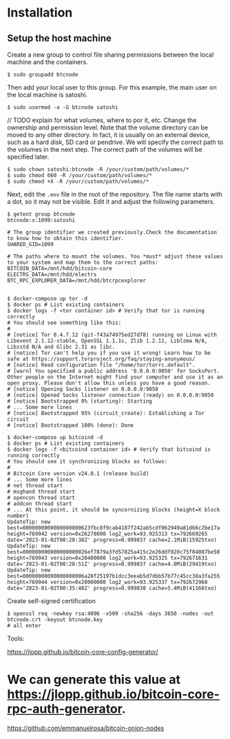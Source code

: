# Installation

## Setup the host machine

Create a new group to control file sharing permissions between the local machine and the containers.

```shell
$ sudo groupadd btcnode
```

Then add your local user to this group. For this example, the main user on the local machine is satoshi.

```
$ sudo usermod -a -G btcnode satoshi
```

// TODO explain for what volumes, where to por it, etc.
Change the ownership and permission level. Note that the volume directory can be moved to any other directory. In fact, it is usually on an external device, such as a hard disk, SD card or pendrive. We will specify the correct path to the volumes in the next step. The correct path of the volumes will be specified later.

```
$ sudo chown satoshi:btcnode -R /your/custom/path/volumes/*
$ sudo chmod 660 -R /your/custom/path/volumes/*
$ sudo chmod +X -R /your/custom/path/volumes/*
```

Next, edit the `.env` file in the root of the repository. The file name starts with a dot, so it may not be visible. Edit it and adjust the following parameters.


```
$ getent group btcnode
btcnode:x:1099:satoshi
```

```
# The group identifier we created previously.Check the documentation to know how to obtain this identifier.
SHARED_GID=1099

# The paths where to mount the volumes. You *must* adjust these values to your system and map them to the correct paths:
BITCOIN_DATA=/mnt/hdd/bitcoin-core
ELECTRS_DATA=/mnt/hdd/electrs
BTC_RPC_EXPLORER_DATA=/mnt/hdd/btcrpcexplorer

```

```

$ docker-compose up tor -d 
$ docker ps # List existing containers
$ docker logs -f <tor container id> # Verify that tor is running correctly
# You should see something like this:
#
# [notice] Tor 0.4.7.12 (git-f43a74975ed27d78) running on Linux with Libevent 2.1.12-stable, OpenSSL 1.1.1s, Zlib 1.2.11, Liblzma N/A, Libzstd N/A and Glibc 2.31 as libc.
# [notice] Tor can't help you if you use it wrong! Learn how to be safe at https://support.torproject.org/faq/staying-anonymous/
# [notice] Read configuration file "/home/tor/torrc.default".
# [warn] You specified a public address '0.0.0.0:9050' for SocksPort. Other people on the Internet might find your computer and use it as an open proxy. Please don't allow this unless you have a good reason.
# [notice] Opening Socks listener on 0.0.0.0:9050
# [notice] Opened Socks listener connection (ready) on 0.0.0.0:9050
# [notice] Bootstrapped 0% (starting): Starting
# ... Some more lines
# [notice] Bootstrapped 95% (circuit_create): Establishing a Tor circuit
# [notice] Bootstrapped 100% (done): Done

```


```
$ docker-compose up bitcoind -d
$ docker ps # List existing containers
$ docker logs -f <bitcoind container id> # Verify that bitcoind is running correctly
# You should see it synchronizing blocks as follows:
#
# Bitcoin Core version v24.0.1 (release build)
# ... Some more lines
# net thread start
# msghand thread start
# opencon thread start
# addcon thread start
# ... At this point, it should be syncornizing blocks (height=X block number)
UpdateTip: new best=0000000000000000000623fbc8f9cab4187f242ab5cdf062949a81d66c2be17a height=769942 version=0x26278000 log2_work=93.925313 tx=792669265 date='2023-01-02T00:28:38Z' progress=0.999837 cache=2.1MiB(15925txo)
UpdateTip: new best=000000000000000000026ef7879a3fd57825a415c2e26ddf028c75f04087be58 height=769943 version=0x20400000 log2_work=93.925325 tx=792671631 date='2023-01-02T00:28:51Z' progress=0.999837 cache=4.0MiB(29419txo)
UpdateTip: new best=00000000000000000006a28f25197b1dcc3eeab5d7dbb57b77c45cc38a3fa255 height=769944 version=0x20000000 log2_work=93.925337 tx=792672968 date='2023-01-02T00:35:48Z' progress=0.999838 cache=5.4MiB(41166txo)
```

Create self-signed certification
```
$ openssl req -newkey rsa:4096 -x509 -sha256 -days 3650 -nodes -out btcnode.crt -keyout btcnode.key
# all enter
```




Tools:

https://jlopp.github.io/bitcoin-core-config-generator/
# We can generate this value at https://jlopp.github.io/bitcoin-core-rpc-auth-generator.


https://github.com/emmanuelrosa/bitcoin-onion-nodes
